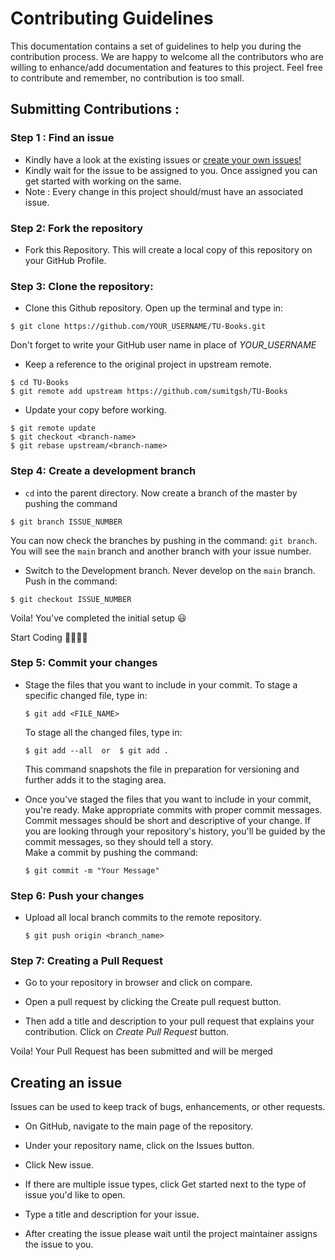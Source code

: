 # Contributing Guidelines

This documentation contains a set of guidelines to help you during the contribution process. We are happy to welcome all the contributors who are willing to enhance/add documentation and features to this project. Feel free to contribute and remember, no contribution is too small.

## Submitting Contributions :

### Step 1 : Find an issue

- Kindly have a look at the existing issues or [create your own issues!](#creating-an-issue)
- Kindly wait for the issue to be assigned to you. Once assigned you can get started with working on the same.
- Note : Every change in this project should/must have an associated issue.

### Step 2: Fork the repository

- Fork this Repository. This will create a local copy of this repository on your GitHub Profile.

### Step 3: Clone the repository:

- Clone this Github repository. Open up the terminal and type in:

```git
$ git clone https://github.com/YOUR_USERNAME/TU-Books.git
```

Don't forget to write your GitHub user name in place of _YOUR_USERNAME_

- Keep a reference to the original project in upstream remote.

```git
$ cd TU-Books
$ git remote add upstream https://github.com/sumitgsh/TU-Books
```

- Update your copy before working.

```git
$ git remote update
$ git checkout <branch-name>
$ git rebase upstream/<branch-name>
```

### Step 4: Create a development branch

- `cd` into the parent directory. Now create a branch of the master by pushing the command

```git
$ git branch ISSUE_NUMBER
```

You can now check the branches by pushing in the command: `git branch`. You will see the `main` branch and another branch with your issue number.

- Switch to the Development branch. Never develop on the `main` branch. Push in the command:

```git
$ git checkout ISSUE_NUMBER
```

Voila! You've completed the initial setup :smiley:

Start Coding 👩‍💻👨‍💻

### Step 5: Commit your changes

- Stage the files that you want to include in your commit. To stage a specific changed file, type in:

  ```git
  $ git add <FILE_NAME>
  ```

  To stage all the changed files, type in:

  ```git
  $ git add --all  or  $ git add .
  ```

  This command snapshots the file in preparation for versioning and further adds it to the staging area.

- Once you've staged the files that you want to include in your commit, you're ready. Make appropriate commits with proper commit messages. Commit messages should be short and descriptive of your change. If you are looking through your repository's history, you'll be guided by the commit messages, so they should tell a story.  
   Make a commit by pushing the command:
  
  ```git
  $ git commit -m "Your Message"
  ```

### Step 6: Push your changes

- Upload all local branch commits to the remote repository.
  
  ```git
  $ git push origin <branch_name>
  ```

### Step 7: Creating a Pull Request

- Go to your repository in browser and click on compare.

- Open a pull request by clicking the Create pull request button.

- Then add a title and description to your pull request that explains your contribution. Click on _Create Pull Request_ button.

Voila! Your Pull Request has been submitted and will be merged

## Creating an issue

Issues can be used to keep track of bugs, enhancements, or other requests.

- On GitHub, navigate to the main page of the repository.
- Under your repository name, click on the Issues button.

- Click New issue.

- If there are multiple issue types, click Get started next to the type of issue you'd like to open.

- Type a title and description for your issue.
- After creating the issue please wait until the project maintainer assigns the issue to you.
